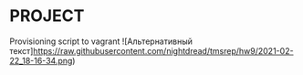 # PROJECT

Provisioning script to vagrant
![Альтернативный текст]https://raw.githubusercontent.com/nightdread/tmsrep/hw9/2021-02-22_18-16-34.png)
